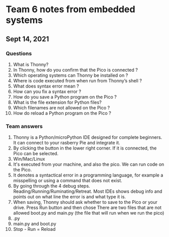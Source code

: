 # Team 6 notes from embedded systems

## Sept 14, 2021

### Questions
1. What is Thonny?
2. In Thonny, how do you confirm that the Pico is connected ?
3. Which operating systems can Thonny be installed on ?
4. Where is code executed from when run from Thonny’s shell ?
5. What does syntax error mean ?
6. How can you fix a syntax error ?
7. How do you save a Python program on the Pico ?
8. What is the file extension for Python files?
9. Which filenames are not allowed on the Pico ?
10. How do reload a Python program on the Pico ?

### Team answers
1. Thonny is a Python/microPython IDE designed for complete beginners. It can connect to your rasberry Pie and integrate it.
2. By clicking the button in the lower right corner. If it is connected, the Pico can be selected.
3. Win/Mac/Linux
4. It's executed from your machine, and also the pico. We can run code on the Pico.
5. It denotes a syntactical error in a programming language, for example a misspelling or using a command that does not exist.
6. By going through the 4 debug steps. Reading/Running/Ruminating/Retreat. Most IDEs shows debug info and points out on what line the error is and what type it is.
7. When saving, Thonny should ask whether to save to the Pico or your drive. Press Run button and then chose There are two files that are not allowed boot.py and main.py (the file that will run when we run the pico)
8. .py
9. main.py and boot.py
10. Stop - Run = Reload
